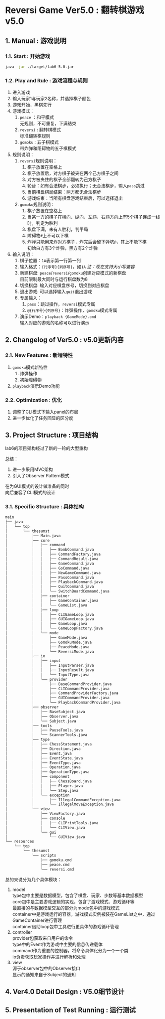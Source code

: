 # Reversi Game Ver5.0 : 翻转棋游戏v5.0

## 1. Manual : 游戏说明

### 1.1. Start : 开始游戏

```bash
java -jar ./target/lab6-5.0.jar
```

### 1.2. Play and Rule : 游戏流程与规则

1. 进入游戏
2. 输入玩家1与玩家2名称，并选择棋子颜色
3. 游戏开始，黑棋先行
4. 游戏模式：  
    1. `peace` ：和平模式  
        无规则，不可重复，下满结束
    2. `reversi` : 翻转棋模式  
        标准翻转棋规则  
    3. `gomoku` : 五子棋模式  
        带炸弹和阻碍物的五子棋模式  
5. 规则说明：  
    1. `reversi`规则说明：  
        1. 棋子放置在空格上
        2. 棋子放置后，对方棋子被夹在两个己方棋子之间
        3. 对方被夹住的棋子全部翻转为己方棋子
        4. 轮替：如有合法棋步，必须执行；无合法棋步，输入`pass`跳过
        5. 当前棋盘棋局结束：两方都无合法棋步
        6. 游戏结束：当所有棋盘游戏结束后，可以选择退出
    2. `gomoku`规则说明：  
        1. 棋子放置在空格上
        2. 当某一方的棋子在横向、纵向、左斜、右斜方向上有5个棋子连成一线时，判定为胜利  
        3. 棋盘下满，未有人胜利，判平局  
        4. 障碍物`#`上不可以下棋  
        5. 炸弹只能用来炸对方棋子，炸完后会留下弹坑`@`，其上不能下棋  
            初始白方有3个炸弹，黑方有2个炸弹  
6. 输入说明：  
    1. 棋子位置：`1A`表示第一行第一列
    2. 输入格式：`{行序号}{列序号}`，如`1A`
        *注：现在支持大小写兼容*  
    3. 新建棋盘: `peace`/`reversi`/`gomoku`创建对应模式的新棋盘  
        目前限制最大同时与运行棋盘数为8  
    4. 切换棋盘: 输入对应棋盘序号，切换到对应棋盘
    5. 退出游戏: 可以选择输入`quit`退出游戏  
    6. 专属输入：  
        1. `pass`：跳过操作，`reversi`模式专属  
        2. `@{行序号}{列序号}`：炸弹操作，`gomoku`模式专属  
    7. 演示Demo：`playback {GameMode}.cmd`  
        输入对应的游戏的名称可以进行演示  

## 2. Changelog of Ver5.0 : v5.0更新内容

### 2.1. New Features : 新增特性

1. `gomoku`模式新特性  
    1. 炸弹操作
    2. 初始障碍物  
2. `playback`演示Demo功能  

### 2.2. Optimization : 优化

1. 调整了CLI模式下输入panel的布局  
2. 进一步优化了任务回显的区分度  

## 3. Project Structure : 项目结构

lab6的项目架构经过了新的一轮的大型重构  

总结：  

1. 进一步采用MVC架构  
2. 引入了Observer Pattern模式  

在为GUI模式的设计做准备的同时  
向后兼容了CLI模式的设计  

### 3.1. Specific Structure : 具体结构

```txt
main
├── java
│   └── top
│       └── thesumst
│           ├── Main.java
│           ├── core
│           │   ├── command
│           │   │   ├── BombCommand.java
│           │   │   ├── CommandFactory.java
│           │   │   ├── CommandResult.java
│           │   │   ├── GameCommand.java
│           │   │   ├── GoCommand.java
│           │   │   ├── NewGameCommand.java
│           │   │   ├── PassCommand.java
│           │   │   ├── PlaybackCommand.java
│           │   │   ├── QuitCommand.java
│           │   │   └── SwitchBoardCommand.java
│           │   ├── container
│           │   │   ├── GameContainer.java
│           │   │   └── GameList.java
│           │   ├── loop
│           │   │   ├── CLIGameLoop.java
│           │   │   ├── GUIGameLoop.java
│           │   │   ├── GameLoop.java
│           │   │   └── GameLoopFactory.java
│           │   └── mode
│           │       ├── GameMode.java
│           │       ├── GomokuMode.java
│           │       ├── PeaceMode.java
│           │       └── ReversiMode.java
│           ├── io
│           │   ├── input
│           │   │   ├── InputParser.java
│           │   │   ├── InputResult.java
│           │   │   └── InputType.java
│           │   └── provider
│           │       ├── BaseCommandProvider.java
│           │       ├── CLICommandProvider.java
│           │       ├── CommandProviderFactory.java
│           │       ├── GUICommandProvider.java
│           │       └── PlaybackCommandProvider.java
│           ├── observer
│           │   ├── BaseSubject.java
│           │   ├── Observer.java
│           │   └── Subject.java
│           ├── tools
│           │   ├── PauseTools.java
│           │   └── ScannerTools.java
│           ├── type
│           │   ├── ChessStatement.java
│           │   ├── Direction.java
│           │   ├── Event.java
│           │   ├── EventState.java
│           │   ├── EventType.java
│           │   ├── Operation.java
│           │   ├── OperationType.java
│           │   ├── component
│           │   │   ├── ChessBoard.java
│           │   │   ├── Player.java
│           │   │   └── Step.java
│           │   └── exception
│           │       ├── IllegalCommandException.java
│           │       └── IllegalMoveException.java
│           └── view
│               ├── ViewFactory.java
│               ├── console
│               │   ├── CLIPrintTools.java
│               │   └── CLIView.java
│               └── gui
│                   └── GUIView.java
└── resources
    └── top
        └── thesumst
            └── scripts
                ├── gomoku.cmd
                ├── peace.cmd
                └── reversi.cmd
```

总的来说分为几个具体模块：  

1. model  
    type包中主要是数据模型，包含了棋盘、玩家、步数等基本数据模型  
    core包中是主要游戏逻辑的实现，包含了游戏模式、游戏循环等  
    最直接的与数据模型交互的部分为mode包中的游戏模式  
    container中是游戏运行的容器，游戏模式实例被装在GameList之中，通过GameContainer进行管理  
    container借助loop包中工具进行更具体的游戏循环管理  
2. controller  
    provider包获取来自用户的命令  
    type中的Event作为游戏中主要的信息传递载体  
    command作为重要的控制器，将命令具体化分为一个一个类  
    io负责获取玩家操作并进行解析和处理  
3. view  
    源于observer包中的Observer接口  
    显示的通知来自于Subject的通知  

## 4. Ver4.0 Detail Design : V5.0细节设计

## 5. Presentation of Test Running : 运行测试

